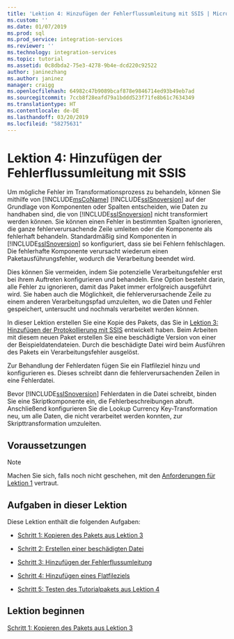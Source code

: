 ```yaml
---
title: 'Lektion 4: Hinzufügen der Fehlerflussumleitung mit SSIS | Microsoft-Dokumentation'
ms.custom: ''
ms.date: 01/07/2019
ms.prod: sql
ms.prod_service: integration-services
ms.reviewer: ''
ms.technology: integration-services
ms.topic: tutorial
ms.assetid: 0c8dbda2-75e3-4278-9b4e-dcd220c92522
author: janinezhang
ms.author: janinez
manager: craigg
ms.openlocfilehash: 64982c47b9089bcaf878e9846714ed93b49eb7ad
ms.sourcegitcommit: 7ccb8f28eafd79a1bddd523f71fe8b61c7634349
ms.translationtype: HT
ms.contentlocale: de-DE
ms.lasthandoff: 03/20/2019
ms.locfileid: "58275631"
---
```

# <a name="lesson-4-add-error-flow-redirection-with-ssis"></a>Lektion 4: Hinzufügen der Fehlerflussumleitung mit SSIS

Um mögliche Fehler im Transformationsprozess zu behandeln, können Sie mithilfe von [!INCLUDE[msCoName](../includes/msconame-md.md)] [!INCLUDE[ssISnoversion](../includes/ssisnoversion-md.md)] auf der Grundlage von Komponenten oder Spalten entscheiden, wie Daten zu handhaben sind, die von [!INCLUDE[ssISnoversion](../includes/ssisnoversion-md.md)] nicht transformiert werden können. Sie können einen Fehler in bestimmten Spalten ignorieren, die ganze fehlerverursachende Zeile umleiten oder die Komponente als fehlerhaft behandeln. Standardmäßig sind Komponenten in [!INCLUDE[ssISnoversion](../includes/ssisnoversion-md.md)] so konfiguriert, dass sie bei Fehlern fehlschlagen. Die fehlerhafte Komponente verursacht wiederum einen Paketausführungsfehler, wodurch die Verarbeitung beendet wird.  
  
Dies können Sie vermeiden, indem Sie potenzielle Verarbeitungsfehler erst bei ihrem Auftreten konfigurieren und behandeln. Eine Option besteht darin, alle Fehler zu ignorieren, damit das Paket immer erfolgreich ausgeführt wird. Sie haben auch die Möglichkeit, die fehlerverursachende Zeile zu einem anderen Verarbeitungspfad umzuleiten, wo die Daten und Fehler gespeichert, untersucht und nochmals verarbeitet werden können.  
  
In dieser Lektion erstellen Sie eine Kopie des Pakets, das Sie in [Lektion 3: Hinzufügen der Protokollierung mit SSIS](../integration-services/lesson-3-add-logging-with-ssis.md) entwickelt haben. Beim Arbeiten mit diesem neuen Paket erstellen Sie eine beschädigte Version von einer der Beispieldatendateien. Durch die beschädigte Datei wird beim Ausführen des Pakets ein Verarbeitungsfehler ausgelöst.  
  
Zur Behandlung der Fehlerdaten fügen Sie ein Flatfileziel hinzu und konfigurieren es. Dieses schreibt dann die fehlerverursachenden Zeilen in eine Fehlerdatei. 
  
Bevor [!INCLUDE[ssISnoversion](../includes/ssisnoversion-md.md)] Fehlerdaten in die Datei schreibt, binden Sie eine Skriptkomponente ein, die Fehlerbeschreibungen abruft. Anschließend konfigurieren Sie die Lookup Currency Key-Transformation neu, um alle Daten, die nicht verarbeitet werden konnten, zur Skripttransformation umzuleiten.  
  
## <a name="prerequisites"></a>Voraussetzungen

> [!NOTE]
> Machen Sie sich, falls noch nicht geschehen, mit den [Anforderungen für Lektion 1](../integration-services/lesson-1-create-a-project-and-basic-package-with-ssis.md#prerequisites) vertraut.
 
## <a name="lesson-task"></a>Aufgaben in dieser Lektion
Diese Lektion enthält die folgenden Aufgaben:  
  
-   [Schritt 1: Kopieren des Pakets aus Lektion 3](../integration-services/lesson-4-1-copying-the-lesson-3-package.md)  
  
-   [Schritt 2: Erstellen einer beschädigten Datei](../integration-services/lesson-4-2-creating-a-corrupted-file.md)  
  
-   [Schritt 3: Hinzufügen der Fehlerflussumleitung](../integration-services/lesson-4-3-adding-error-flow-redirection.md)  
  
-   [Schritt 4: Hinzufügen eines Flatfileziels](../integration-services/lesson-4-4-adding-a-flat-file-destination.md)  
  
-   [Schritt 5: Testen des Tutorialpakets aus Lektion 4](../integration-services/lesson-4-5-testing-the-lesson-4-tutorial-package.md)  
  
## <a name="start-the-lesson"></a>Lektion beginnen  
[Schritt 1: Kopieren des Pakets aus Lektion 3](../integration-services/lesson-4-1-copying-the-lesson-3-package.md)  
  
  
  
